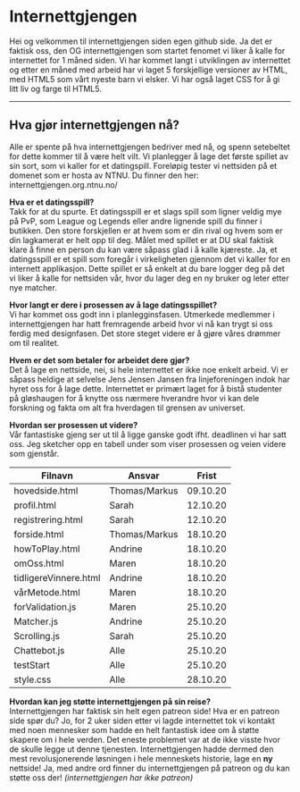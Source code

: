 # Internettgjengen  
Hei og velkommen til internettgjengen siden egen github side. Ja det er faktisk oss, den OG internettgjengen som startet fenomet vi liker å kalle for internettet for 1 måned siden. Vi har kommet langt i utviklingen av internettet og etter en måned med arbeid har vi laget 5 forskjellige versioner av HTML, med HTML5 som vårt nyeste barn vi elsker. Vi har også laget CSS for å gi litt liv og farge til HTML5.

---

## Hva gjør internettgjengen nå?  
Alle er spente på hva internettgjengen bedriver med nå, og spenn setebeltet for dette kommer til å være helt vilt. Vi planlegger å lage det første spillet av sin sort, som vi kaller for et datingspill. Foreløpig tester vi nettsiden på et domenet som er hosta av NTNU. Du finner den her: internettgjengen.org.ntnu.no/

**Hva er et datingsspill?**  
Takk for at du spurte. Et datingsspill er et slags spill som ligner veldig mye på PvP, som League og Legends eller andre lignende spill du finner i butikken. Den store forskjellen er at hvem som er din rival og hvem som er din lagkamerat er helt opp til deg. Målet med spillet er at DU skal faktisk klare å finne en person du kan være såpass glad i å kalle kjæreste. Ja, et datingsspill er et spill som foregår i virkeligheten gjennom det vi kaller for en internett applikasjon. Dette spillet er så enkelt at du bare logger deg på det vi liker å kalle for nettsiden vår, hvor du lager deg en ny bruker og leter etter nye matcher.

**Hvor langt er dere i prosessen av å lage datingsspillet?**  
Vi har kommet oss godt inn i planlegginsfasen. Utmerkede medlemmer i internettgjengen har hatt fremragende arbeid hvor vi nå kan trygt si oss ferdig med designfasen. Det store steget videre er å gjøre våres drømmer om til realitet.

**Hvem er det som betaler for arbeidet dere gjør?**  
Det å lage en nettside, nei, si hele internettet er ikke noe enkelt arbeid. Vi er såpass heldige at selvelse Jens Jensen Jansen fra linjeforeningen indok har hyret oss for å lage dette. Internettet er primært laget for å bistå studenter på gløshaugen for å knytte oss nærmere hverandre hvor vi kan dele forskning og fakta om alt fra hverdagen til grensen av universet.

**Hvordan ser prosessen ut videre?**  
Vår fantastiske gjeng ser ut til å ligge ganske godt ifht. deadlinen vi har satt oss. Jeg sketcher opp en tabell under som viser prosessen og veien videre som gjenstår.

Filnavn | Ansvar | Frist 
--- | ---|  ---
hovedside.html | Thomas/Markus | 09.10.20
profil.html | Sarah | 12.10.20
registrering.html | Sarah | 12.10.20
forside.html | Thomas/Markus | 18.10.20
howToPlay.html | Andrine | 18.10.20
omOss.html | Maren | 18.10.20
tidligereVinnere.html | Andrine | 18.10.20
vårMetode.html | Maren | 18.10.20
forValidation.js | Maren | 25.10.20
Matcher.js | Andrine | 25.10.20
Scrolling.js | Sarah | 25.10.20
Chattebot.js | Alle | 25.10.20
testStart | Alle | 25.10.20
style.css | Alle | 28.10.20  

**Hvordan kan jeg støtte internettgjengen på sin reise?**  
Internettgjengen har faktisk sin helt egen patreon side! Hva er en patreon side spør du? Jo, for 2 uker siden etter vi lagde internettet tok vi kontakt med noen mennesker som hadde en helt fantastisk idee om å støtte skapere om i hele verden. Det eneste problemet var at de ikke visste hvor de skulle legge ut denne tjenesten. Internettgjengen hadde dermed den mest revolusjonerende løsningen i hele menneskets historie, lage en **ny** nettside! Ja, med andre ord finner du internettgjengen på patreon og du kan støtte oss der! *(internettgjengen har ikke patreon)*
